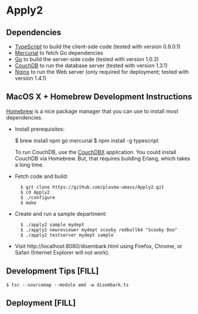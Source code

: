 # Apply2


## Dependencies

- [TypeScript] to build the client-side code (tested with version 0.9.0.1)
- [Mercurial] to fetch Go dependencies
- [Go] to build the server-side code (tested with version 1.0.3)
- [CouchDB] to run the database server (tested with version 1.3.1)
- [Nginx] to run the Web server (only required for deployment; tested with version 1.4.1)

## MacOS X + Homebrew Development Instructions

[Homebrew] is a nice package manager that you can use to install most
dependencies.

- Install prerequisites:

    $ brew install npm go mercurial
    $ npm install -g typescript

  To run CouchDB, use the [CouchDBX] application. You could install CouchDB via
  Homebrew. But, that requires building Erlang, which takes a long time.

- Fetch code and build:

        $ git clone https://github.com/plasma-umass/Apply2.git
        $ cd Apply2
        $ ./configure
        $ make

- Create and run a sample department:

        $ ./apply2 sample mydept
        $ ./apply2 newreviewer mydept scooby redbull64 "Scooby Doo"
        $ ./apply2 testserver mydept sample

- Visit http://localhost:8080/disembark.html using Firefox, Chrome, or Safari (Internet Explorer
  will not work).


## Development Tips [FILL]


    $ tsc --sourcemap --module amd -w disembark.ts

## Deployment [FILL]


[TypeScript]: http://www.typescriptlang.org
[Mercurial]: http://mercurial.selenic.com
[Go]: http://code.google.com/p/go/
[Nginx]: http://wiki.nginx.org/Main
[CouchDB]: http://couchdb.apache.org
[Homebrew]: http://brew.sh
[CouchDBX]: http://www.apache.org/dyn/closer.cgi?path=/couchdb/binary/mac/1.3.1/Apache-CouchDB-1.3.1.zip
